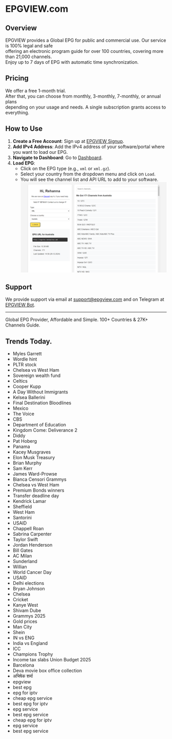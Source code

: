 # EPGVIEW.com



## Overview
EPGVIEW provides a Global EPG for public and commercial use. Our service is 100% legal and safe\
offering an electronic program guide for over 100 countries, covering more than 21,000 channels.\
Enjoy up to 7 days of EPG with automatic time synchronization.

## Pricing
We offer a free 1-month trial. \
After that, you can choose from monthly, 3-monthly, 7-monthly, or annual plans \
depending on your usage and needs. A single subscription grants access to everything.

## How to Use
1. **Create a Free Account**: Sign up at [EPGVIEW Signup](https://epgview.com/signup.php).
2. **Add IPv4 Address**: Add the IPv4 address of your software/portal where you want to load our EPG.
3. **Navigate to Dashboard**: Go to [Dashboard](https://epgview.com/dashboard.php).
4. **Load EPG**:
   - Click on the EPG type (e.g., `xml` or `xml.gz`).
   - Select your country from the dropdown menu and click on `Load`.
   - You will see the channel list and API URL to add to your software.
![EPGVIEW](img/dashboard.png)
## Support
We provide support via email at [support@epgview.com](mailto:support@epgview.com) and on Telegram at [EPGVIEW Bot](https://t.me/epgview_bot).

---

Global EPG Provider, Affordable and Simple. 100+ Countries & 27K+ Channels Guide.

## Trends Today.

- Myles Garrett
- Wordle hint
- PLTR stock
- Chelsea vs West Ham
- Sovereign wealth fund
- Celtics
- Cooper Kupp
- A Day Without Immigrants
- Kelsea Ballerini
- Final Destination Bloodlines
- Mexico
- The Voice
- CBS
- Department of Education
- Kingdom Come: Deliverance 2
- Diddy
- Pat Hoberg
- Panama
- Kacey Musgraves
- Elon Musk Treasury
- Brian Murphy
- Sam Kerr
- James Ward-Prowse
- Bianca Censori Grammys
- Chelsea vs West Ham
- Premium Bonds winners
- Transfer deadline day
- Kendrick Lamar
- Sheffield
- West Ham
- Santorini
- USAID
- Chappell Roan
- Sabrina Carpenter
- Taylor Swift
- Jordan Henderson
- Bill Gates
- AC Milan
- Sunderland
- Willian
- World Cancer Day
- USAID
- Delhi elections
- Bryan Johnson
- Chelsea
- Cricket
- Kanye West
- Shivam Dube
- Grammys 2025
- Gold prices
- Man City
- Shein
- IN vs ENG
- India vs England
- ICC
- Champions Trophy
- Income tax slabs Union Budget 2025
- Barcelona
- Deva movie box office collection
- अभिषेक शर्मा
- epgview
- best epg
- epg for iptv
- cheap epg service
- best epg for iptv
- epg service
- best epg service
- cheap epg for iptv
- epg service
- best epg service
